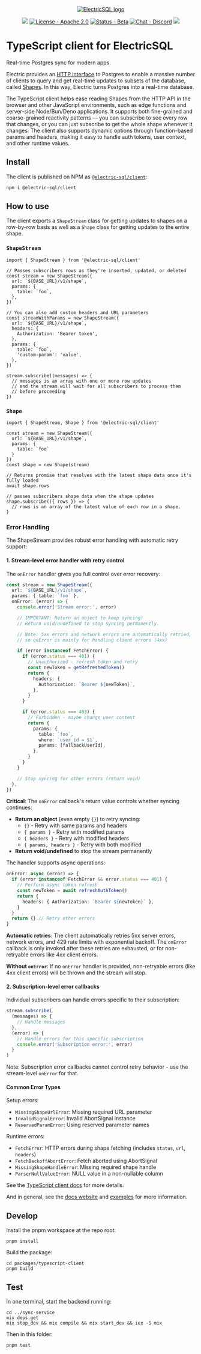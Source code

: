 <p align="center">
  <a href="https://electric-sql.com" target="_blank">
    <picture>
      <source media="(prefers-color-scheme: dark)"
          srcset="https://raw.githubusercontent.com/electric-sql/meta/main/identity/ElectricSQL-logo-next.svg"
      />
      <source media="(prefers-color-scheme: light)"
          srcset="https://raw.githubusercontent.com/electric-sql/meta/main/identity/ElectricSQL-logo-black.svg"
      />
      <img alt="ElectricSQL logo"
          src="https://raw.githubusercontent.com/electric-sql/meta/main/identity/ElectricSQL-logo-black.svg"
      />
    </picture>
  </a>
</p>

<p align="center">
  <a href="https://github.com/electric-sql/electric/actions"><img src="https://github.com/electric-sql/electric/actions/workflows/ts_test.yml/badge.svg"></a>
  <a href="https://github.com/electric-sql/electric/blob/main/LICENSE"><img src="https://img.shields.io/badge/license-Apache_2.0-green" alt="License - Apache 2.0"></a>
  <a href="https://github.com/electric-sql/electric-n
  ext/milestones"><img src="https://img.shields.io/badge/status-beta-orange" alt="Status - Beta"></a>
  <a href="https://discord.electric-sql.com"><img src="https://img.shields.io/discord/933657521581858818?color=5969EA&label=discord" alt="Chat - Discord"></a>
  <a href="https://x.com/ElectricSQL" target="_blank"><img src="https://img.shields.io/twitter/follow/ElectricSQL.svg?style=social&label=Follow @ElectricSQL"></a>
</p>

# TypeScript client for ElectricSQL

Real-time Postgres sync for modern apps.

Electric provides an [HTTP interface](https://electric-sql.com/docs/api/http) to Postgres to enable a massive number of clients to query and get real-time updates to subsets of the database, called [Shapes](https://electric-sql.com//docs/guides/shapes). In this way, Electric turns Postgres into a real-time database.

The TypeScript client helps ease reading Shapes from the HTTP API in the browser and other JavaScript environments, such as edge functions and server-side Node/Bun/Deno applications. It supports both fine-grained and coarse-grained reactivity patterns &mdash; you can subscribe to see every row that changes, or you can just subscribe to get the whole shape whenever it changes. The client also supports dynamic options through function-based params and headers, making it easy to handle auth tokens, user context, and other runtime values.

## Install

The client is published on NPM as [`@electric-sql/client`](https://www.npmjs.com/package/@electric-sql/client):

```sh
npm i @electric-sql/client
```

## How to use

The client exports a `ShapeStream` class for getting updates to shapes on a row-by-row basis as well as a `Shape` class for getting updates to the entire shape.

### `ShapeStream`

```tsx
import { ShapeStream } from '@electric-sql/client'

// Passes subscribers rows as they're inserted, updated, or deleted
const stream = new ShapeStream({
  url: `${BASE_URL}/v1/shape`,
  params: {
    table: `foo`,
  },
})

// You can also add custom headers and URL parameters
const streamWithParams = new ShapeStream({
  url: `${BASE_URL}/v1/shape`,
  headers: {
    Authorization: 'Bearer token',
  },
  params: {
    table: `foo`,
    'custom-param': 'value',
  },
})

stream.subscribe((messages) => {
  // messages is an array with one or more row updates
  // and the stream will wait for all subscribers to process them
  // before proceeding
})
```

### `Shape`

```tsx
import { ShapeStream, Shape } from '@electric-sql/client'

const stream = new ShapeStream({
  url: `${BASE_URL}/v1/shape`,
  params: {
    table: `foo`
  }
})
const shape = new Shape(stream)

// Returns promise that resolves with the latest shape data once it's fully loaded
await shape.rows

// passes subscribers shape data when the shape updates
shape.subscribe(({ rows }) => {
  // rows is an array of the latest value of each row in a shape.
}
```

### Error Handling

The ShapeStream provides robust error handling with automatic retry support:

#### 1. Stream-level error handler with retry control

The `onError` handler gives you full control over error recovery:

```typescript
const stream = new ShapeStream({
  url: `${BASE_URL}/v1/shape`,
  params: { table: `foo` },
  onError: (error) => {
    console.error('Stream error:', error)

    // IMPORTANT: Return an object to keep syncing!
    // Return void/undefined to stop syncing permanently.

    // Note: 5xx errors and network errors are automatically retried,
    // so onError is mainly for handling client errors (4xx)

    if (error instanceof FetchError) {
      if (error.status === 401) {
        // Unauthorized - refresh token and retry
        const newToken = getRefreshedToken()
        return {
          headers: {
            Authorization: `Bearer ${newToken}`,
          },
        }
      }

      if (error.status === 403) {
        // Forbidden - maybe change user context
        return {
          params: {
            table: `foo`,
            where: `user_id = $1`,
            params: [fallbackUserId],
          },
        }
      }
    }

    // Stop syncing for other errors (return void)
  },
})
```

**Critical**: The `onError` callback's return value controls whether syncing continues:

- **Return an object** (even empty `{}`) to retry syncing:
  - `{}` - Retry with same params and headers
  - `{ params }` - Retry with modified params
  - `{ headers }` - Retry with modified headers
  - `{ params, headers }` - Retry with both modified
- **Return void/undefined** to stop the stream permanently

The handler supports async operations:

```typescript
onError: async (error) => {
  if (error instanceof FetchError && error.status === 401) {
    // Perform async token refresh
    const newToken = await refreshAuthToken()
    return {
      headers: { Authorization: `Bearer ${newToken}` },
    }
  }
  return {} // Retry other errors
}
```

**Automatic retries**: The client automatically retries 5xx server errors, network errors, and 429 rate limits with exponential backoff. The `onError` callback is only invoked after these retries are exhausted, or for non-retryable errors like 4xx client errors.

**Without `onError`**: If no `onError` handler is provided, non-retryable errors (like 4xx client errors) will be thrown and the stream will stop.

#### 2. Subscription-level error callbacks

Individual subscribers can handle errors specific to their subscription:

```typescript
stream.subscribe(
  (messages) => {
    // Handle messages
  },
  (error) => {
    // Handle errors for this specific subscription
    console.error('Subscription error:', error)
  }
)
```

Note: Subscription error callbacks cannot control retry behavior - use the stream-level `onError` for that.

#### Common Error Types

Setup errors:

- `MissingShapeUrlError`: Missing required URL parameter
- `InvalidSignalError`: Invalid AbortSignal instance
- `ReservedParamError`: Using reserved parameter names

Runtime errors:

- `FetchError`: HTTP errors during shape fetching (includes `status`, `url`, `headers`)
- `FetchBackoffAbortError`: Fetch aborted using AbortSignal
- `MissingShapeHandleError`: Missing required shape handle
- `ParserNullValueError`: NULL value in a non-nullable column

See the [TypeScript client docs](https://electric-sql.com/docs/api/clients/typescript#error-handling) for more details.

And in general, see the [docs website](https://electric-sql.com) and [examples](https://electric-sql.com/demos) for more information.

## Develop

Install the pnpm workspace at the repo root:

```shell
pnpm install
```

Build the package:

```shell
cd packages/typescript-client
pnpm build
```

## Test

In one terminal, start the backend running:

```shell
cd ../sync-service
mix deps.get
mix stop_dev && mix compile && mix start_dev && iex -S mix
```

Then in this folder:

```shell
pnpm test
```
